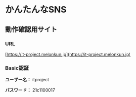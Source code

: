 # かんたんなSNS
## 動作確認用サイト
### URL
[https://it-project.melonkun.jp](https://it-project.melonkun.jp)
### Basic認証
__ユーザー名：__ itproject  
  
__パスワード：__ 21c1100017
